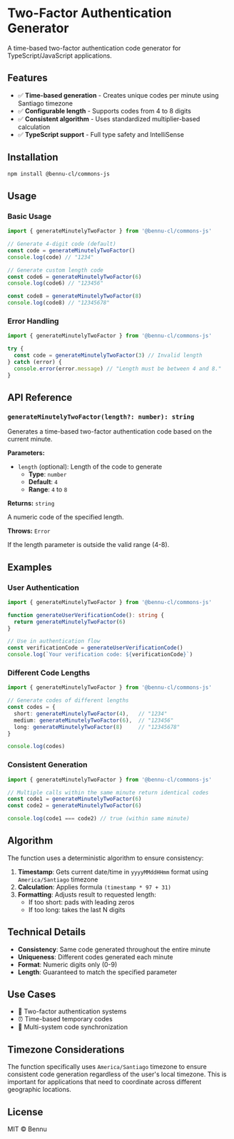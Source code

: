 # Two-Factor Authentication Generator

A time-based two-factor authentication code generator for TypeScript/JavaScript applications.

## Features

- ✅ **Time-based generation** - Creates unique codes per minute using Santiago timezone
- ✅ **Configurable length** - Supports codes from 4 to 8 digits
- ✅ **Consistent algorithm** - Uses standardized multiplier-based calculation
- ✅ **TypeScript support** - Full type safety and IntelliSense

## Installation

```bash
npm install @bennu-cl/commons-js
```

## Usage

### Basic Usage

```typescript
import { generateMinutelyTwoFactor } from '@bennu-cl/commons-js'

// Generate 4-digit code (default)
const code = generateMinutelyTwoFactor()
console.log(code) // "1234"

// Generate custom length code
const code6 = generateMinutelyTwoFactor(6)
console.log(code6) // "123456"

const code8 = generateMinutelyTwoFactor(8)
console.log(code8) // "12345678"
```

### Error Handling

```typescript
import { generateMinutelyTwoFactor } from '@bennu-cl/commons-js'

try {
  const code = generateMinutelyTwoFactor(3) // Invalid length
} catch (error) {
  console.error(error.message) // "Length must be between 4 and 8."
}
```

## API Reference

### `generateMinutelyTwoFactor(length?: number): string`

Generates a time-based two-factor authentication code based on the current minute.

**Parameters:**

- `length` (optional): Length of the code to generate
  - **Type**: `number`
  - **Default**: `4`
  - **Range**: `4` to `8`

**Returns:** `string`

A numeric code of the specified length.

**Throws:** `Error`

If the length parameter is outside the valid range (4-8).

## Examples

### User Authentication

```typescript
import { generateMinutelyTwoFactor } from '@bennu-cl/commons-js'

function generateUserVerificationCode(): string {
  return generateMinutelyTwoFactor(6)
}

// Use in authentication flow
const verificationCode = generateUserVerificationCode()
console.log(`Your verification code: ${verificationCode}`)
```

### Different Code Lengths

```typescript
import { generateMinutelyTwoFactor } from '@bennu-cl/commons-js'

// Generate codes of different lengths
const codes = {
  short: generateMinutelyTwoFactor(4),   // "1234"
  medium: generateMinutelyTwoFactor(6),  // "123456"
  long: generateMinutelyTwoFactor(8)     // "12345678"
}

console.log(codes)
```

### Consistent Generation

```typescript
import { generateMinutelyTwoFactor } from '@bennu-cl/commons-js'

// Multiple calls within the same minute return identical codes
const code1 = generateMinutelyTwoFactor(6)
const code2 = generateMinutelyTwoFactor(6)

console.log(code1 === code2) // true (within same minute)
```

## Algorithm

The function uses a deterministic algorithm to ensure consistency:

1. **Timestamp**: Gets current date/time in `yyyyMMddHHmm` format using `America/Santiago` timezone
2. **Calculation**: Applies formula `(timestamp * 97 + 31)`
3. **Formatting**: Adjusts result to requested length:
   - If too short: pads with leading zeros
   - If too long: takes the last N digits

## Technical Details

- **Consistency**: Same code generated throughout the entire minute
- **Uniqueness**: Different codes generated each minute
- **Format**: Numeric digits only (0-9)
- **Length**: Guaranteed to match the specified parameter

## Use Cases

- 🔐 Two-factor authentication systems
- ⏰ Time-based temporary codes
- 🔄 Multi-system code synchronization

## Timezone Considerations

The function specifically uses `America/Santiago` timezone to ensure consistent code generation regardless of the user's local timezone. This is important for applications that need to coordinate across different geographic locations.

## License

MIT © Bennu